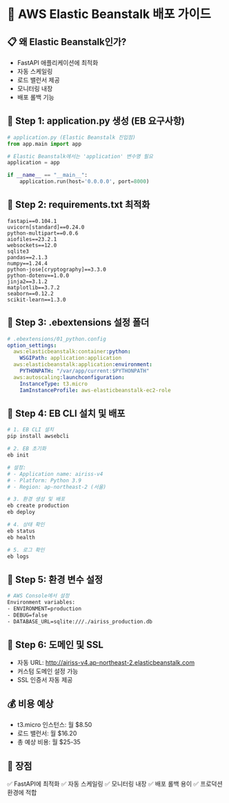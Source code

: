# 🚀 AWS Elastic Beanstalk 배포 가이드

## 📋 왜 Elastic Beanstalk인가?
- FastAPI 애플리케이션에 최적화
- 자동 스케일링
- 로드 밸런서 제공
- 모니터링 내장
- 배포 롤백 기능

## 🎯 Step 1: application.py 생성 (EB 요구사항)
```python
# application.py (Elastic Beanstalk 진입점)
from app.main import app

# Elastic Beanstalk에서는 'application' 변수명 필요
application = app

if __name__ == "__main__":
    application.run(host='0.0.0.0', port=8000)
```

## 🎯 Step 2: requirements.txt 최적화
```
fastapi==0.104.1
uvicorn[standard]==0.24.0
python-multipart==0.0.6
aiofiles==23.2.1
websockets==12.0
sqlite3
pandas==2.1.3
numpy==1.24.4
python-jose[cryptography]==3.3.0
python-dotenv==1.0.0
jinja2==3.1.2
matplotlib==3.7.2
seaborn==0.12.2
scikit-learn==1.3.0
```

## 🎯 Step 3: .ebextensions 설정 폴더
```yaml
# .ebextensions/01_python.config
option_settings:
  aws:elasticbeanstalk:container:python:
    WSGIPath: application:application
  aws:elasticbeanstalk:application:environment:
    PYTHONPATH: "/var/app/current:$PYTHONPATH"
  aws:autoscaling:launchconfiguration:
    InstanceType: t3.micro
    IamInstanceProfile: aws-elasticbeanstalk-ec2-role
```

## 🎯 Step 4: EB CLI 설치 및 배포
```bash
# 1. EB CLI 설치
pip install awsebcli

# 2. EB 초기화
eb init

# 설정:
# - Application name: airiss-v4
# - Platform: Python 3.9
# - Region: ap-northeast-2 (서울)

# 3. 환경 생성 및 배포
eb create production
eb deploy

# 4. 상태 확인
eb status
eb health

# 5. 로그 확인
eb logs
```

## 🎯 Step 5: 환경 변수 설정
```bash
# AWS Console에서 설정
Environment variables:
- ENVIRONMENT=production
- DEBUG=false
- DATABASE_URL=sqlite:///./airiss_production.db
```

## 🎯 Step 6: 도메인 및 SSL
- 자동 URL: http://airiss-v4.ap-northeast-2.elasticbeanstalk.com
- 커스텀 도메인 설정 가능
- SSL 인증서 자동 제공

## 💰 비용 예상
- t3.micro 인스턴스: 월 $8.50
- 로드 밸런서: 월 $16.20
- 총 예상 비용: 월 $25-35

## 🎯 장점
✅ FastAPI에 최적화
✅ 자동 스케일링
✅ 모니터링 내장
✅ 배포 롤백 용이
✅ 프로덕션 환경에 적합
